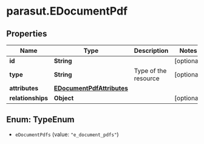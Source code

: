 # parasut.EDocumentPdf

## Properties
Name | Type | Description | Notes
------------ | ------------- | ------------- | -------------
**id** | **String** |  | [optional] 
**type** | **String** | Type of the resource | [optional] 
**attributes** | [**EDocumentPdfAttributes**](EDocumentPdfAttributes.md) |  | 
**relationships** | **Object** |  | [optional] 


<a name="TypeEnum"></a>
## Enum: TypeEnum


* `eDocumentPdfs` (value: `"e_document_pdfs"`)




